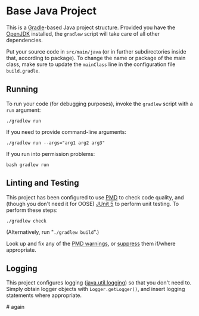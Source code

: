 Base Java Project
=================

This is a [Gradle][]-based Java project structure. Provided you have the [OpenJDK][] installed, the `gradlew` script will take care of all other dependencies.

[Java]: https://docs.oracle.com/javase/tutorial/
[Gradle]: https://gradle.org/
[OpenJDK]: https://adoptium.net/temurin/releases/

Put your source code in `src/main/java` (or in further subdirectories inside that, according to package). To change the name or package of the main class, make sure to update the `mainClass` line in the configuration file `build.gradle`.


## Running

To run your code (for debugging purposes), invoke the `gradlew` script with a `run` argument:

```
./gradlew run
```

If you need to provide command-line arguments:

```
./gradlew run --args="arg1 arg2 arg3"
```

If you run into permission problems:

```
bash gradlew run
```


## Linting and Testing

This project has been configured to use [PMD][] to check code quality, and (though you don't need it for OOSE) [JUnit 5][] to perform unit testing. To perform these steps:

[PMD]: https://docs.pmd-code.org/latest/
[JUnit 5]: https://junit.org/junit5/

```
./gradlew check
```

(Alternatively, run "`./gradlew build`".)

Look up and fix any of the [PMD warnings](), or [suppress][] them if/where appropriate.

[PMD warnings]: https://docs.pmd-code.org/latest/pmd_rules_java.html
[suppress]: https://docs.pmd-code.org/latest/pmd_userdocs_suppressing_warnings.html


## Logging

This project configures logging ([java.util.logging][]) so that you don't need to. Simply obtain logger objects with `Logger.getLogger()`, and insert logging statements where appropriate.

[java.util.logging]: https://docs.oracle.com/en/java/javase/21/core/java-logging-overview.html
#   a g a i n  
 